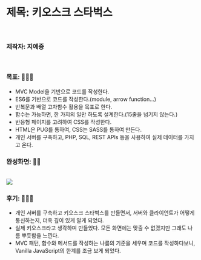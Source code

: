 # 제목: 키오스크 스타벅스

<br>

### 제작자: 지예증

<br>

### 목표: 👨🏻‍💻

- MVC Model을 기반으로 코드를 작성한다.
- ES6를 기반으로 코드를 작성한다.(module, arrow function...)
- 반복문과 배열 고차함수 활용을 목표로 한다.
- 함수는 가능하면, 한 가지의 일만 하도록 설계한다.(15줄을 넘기지 않는다.)
- 반응형 페이지를 고려하여 CSS를 작성한다.
- HTML은 PUG를 통하여, CSS는 SASS를 통하여 만든다.
- 개인 서버를 구축하고, PHP, SQL, REST APIs 등을 사용하여 실제 데이터를 가지고 온다.

### 완성화면: 👍🏻

<br>

<img src="./images/" align="center">

<br>

### 후기: 🙆🏻‍♂️

- 개인 서버를 구축하고 키오스크 스타벅스를 만들면서, 서버와 클라이언트가 어떻게 통신하는지, 더욱 깊이 있게 알게 되었다.
- 실제 키오스크라고 생각하며 만들었다. 모든 화면에는 맞출 수 없겠지만 그래도 나름 뿌듯함을 느낀다.
- MVC 패턴, 함수와 메서드를 작성하는 나름의 기준을 세우며 코드를 작성하다보니, Vanilla JavaScript의 한계를 조금 보게 되었다.

